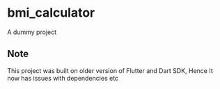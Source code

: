 # bmi_calculator

A dummy project

## Note

This project was built on older version of Flutter and Dart SDK, Hence It now has issues with dependencies etc
